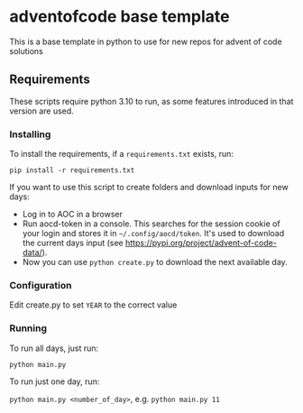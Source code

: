 # adventofcode base template

This is a base template in python to use for new repos for advent of code solutions

## Requirements

These scripts require python 3.10 to run, as some features introduced in that version are used.

### Installing

To install the requirements, if a `requirements.txt` exists, run:

`pip install -r requirements.txt`

If you want to use this script to create folders and download inputs for new days:

* Log in to AOC in a browser
* Run aocd-token in a console. This searches for the session cookie of your login and stores it in `~/.config/aocd/token`. It's used to download the current days input (see https://pypi.org/project/advent-of-code-data/).
* Now you can use `python create.py` to download the next available day.

### Configuration

Edit create.py to set `YEAR` to the correct value

### Running

To run all days, just run:

`python main.py`

To run just one day, run:

`python main.py <number_of_day>`, e.g. `python main.py 11`